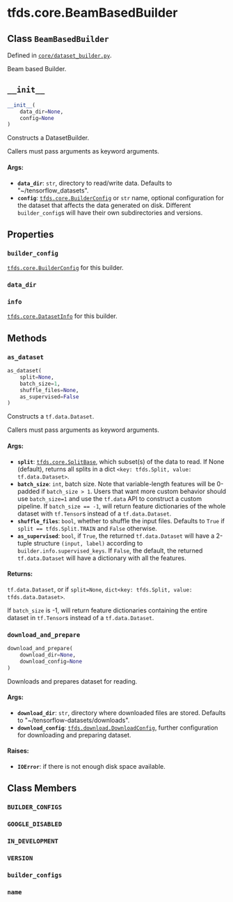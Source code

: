 <div itemscope itemtype="http://developers.google.com/ReferenceObject">
<meta itemprop="name" content="tfds.core.BeamBasedBuilder" />
<meta itemprop="path" content="Stable" />
<meta itemprop="property" content="builder_config"/>
<meta itemprop="property" content="data_dir"/>
<meta itemprop="property" content="info"/>
<meta itemprop="property" content="__init__"/>
<meta itemprop="property" content="as_dataset"/>
<meta itemprop="property" content="download_and_prepare"/>
<meta itemprop="property" content="BUILDER_CONFIGS"/>
<meta itemprop="property" content="GOOGLE_DISABLED"/>
<meta itemprop="property" content="IN_DEVELOPMENT"/>
<meta itemprop="property" content="VERSION"/>
<meta itemprop="property" content="builder_configs"/>
<meta itemprop="property" content="name"/>
</div>

# tfds.core.BeamBasedBuilder

## Class `BeamBasedBuilder`





Defined in [`core/dataset_builder.py`](https://github.com/tensorflow/datasets/tree/master/tensorflow_datasets/core/dataset_builder.py).

<!-- Placeholder for "Used in" -->

Beam based Builder.

<h2 id="__init__"><code>__init__</code></h2>

``` python
__init__(
    data_dir=None,
    config=None
)
```

Constructs a DatasetBuilder.

Callers must pass arguments as keyword arguments.

#### Args:

* <b>`data_dir`</b>: `str`, directory to read/write data. Defaults to
    "~/tensorflow_datasets".
* <b>`config`</b>: <a href="../../tfds/core/BuilderConfig.md"><code>tfds.core.BuilderConfig</code></a> or `str` name, optional configuration
    for the dataset that affects the data generated on disk. Different
    `builder_config`s will have their own subdirectories and versions.



## Properties

<h3 id="builder_config"><code>builder_config</code></h3>

<a href="../../tfds/core/BuilderConfig.md"><code>tfds.core.BuilderConfig</code></a> for this builder.

<h3 id="data_dir"><code>data_dir</code></h3>



<h3 id="info"><code>info</code></h3>

<a href="../../tfds/core/DatasetInfo.md"><code>tfds.core.DatasetInfo</code></a> for this builder.



## Methods

<h3 id="as_dataset"><code>as_dataset</code></h3>

``` python
as_dataset(
    split=None,
    batch_size=1,
    shuffle_files=None,
    as_supervised=False
)
```

Constructs a `tf.data.Dataset`.

Callers must pass arguments as keyword arguments.

#### Args:

* <b>`split`</b>: <a href="../../tfds/core/SplitBase.md"><code>tfds.core.SplitBase</code></a>, which subset(s) of the data to read. If None
    (default), returns all splits in a dict
    `<key: tfds.Split, value: tf.data.Dataset>`.
* <b>`batch_size`</b>: `int`, batch size. Note that variable-length features will
    be 0-padded if `batch_size > 1`. Users that want more custom behavior
    should use `batch_size=1` and use the `tf.data` API to construct a
    custom pipeline. If `batch_size == -1`, will return feature
    dictionaries of the whole dataset with `tf.Tensor`s instead of a
    `tf.data.Dataset`.
* <b>`shuffle_files`</b>: `bool`, whether to shuffle the input files.
    Defaults to `True` if `split == tfds.Split.TRAIN` and `False` otherwise.
* <b>`as_supervised`</b>: `bool`, if `True`, the returned `tf.data.Dataset`
    will have a 2-tuple structure `(input, label)` according to
    `builder.info.supervised_keys`. If `False`, the default,
    the returned `tf.data.Dataset` will have a dictionary with all the
    features.


#### Returns:

`tf.data.Dataset`, or if `split=None`, `dict<key: tfds.Split, value:
tfds.data.Dataset>`.

If `batch_size` is -1, will return feature dictionaries containing
the entire dataset in `tf.Tensor`s instead of a `tf.data.Dataset`.

<h3 id="download_and_prepare"><code>download_and_prepare</code></h3>

``` python
download_and_prepare(
    download_dir=None,
    download_config=None
)
```

Downloads and prepares dataset for reading.

#### Args:

* <b>`download_dir`</b>: `str`, directory where downloaded files are stored.
    Defaults to "~/tensorflow-datasets/downloads".
* <b>`download_config`</b>: <a href="../../tfds/download/DownloadConfig.md"><code>tfds.download.DownloadConfig</code></a>, further configuration for
    downloading and preparing dataset.


#### Raises:

* <b>`IOError`</b>: if there is not enough disk space available.



## Class Members

<h3 id="BUILDER_CONFIGS"><code>BUILDER_CONFIGS</code></h3>

<h3 id="GOOGLE_DISABLED"><code>GOOGLE_DISABLED</code></h3>

<h3 id="IN_DEVELOPMENT"><code>IN_DEVELOPMENT</code></h3>

<h3 id="VERSION"><code>VERSION</code></h3>

<h3 id="builder_configs"><code>builder_configs</code></h3>

<h3 id="name"><code>name</code></h3>

